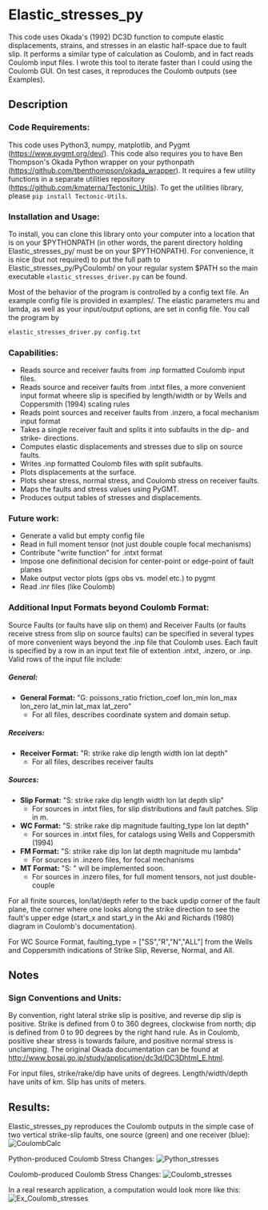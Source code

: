 # Elastic_stresses_py

This code uses Okada's (1992) DC3D function to compute elastic displacements, strains, and stresses in an elastic half-space due to fault slip. It performs a similar type of calculation as Coulomb, and in fact reads Coulomb input files. I wrote this tool to iterate faster than I could using the Coulomb GUI. On test cases, it reproduces the Coulomb outputs (see Examples). 

## Description

### Code Requirements: 
This code uses Python3, numpy, matplotlib, and Pygmt (https://www.pygmt.org/dev/). This code also requires you to have Ben Thompson's Okada Python wrapper on your pythonpath (https://github.com/tbenthompson/okada_wrapper). It requires a few utility functions in a separate utilities repository (https://github.com/kmaterna/Tectonic_Utils).  To get the utilities library, please ```pip install Tectonic-Utils```. 

### Installation and Usage: 
To install, you can clone this library onto your computer into a location that is on your $PYTHONPATH (in other words, the parent directory holding Elastic_stresses_py/ must be on your $PYTHONPATH).  For convenience, it is nice (but not required) to put the full path to Elastic_stresses_py/PyCoulomb/ on your regular system $PATH so the main executable ```elastic_stresses_driver.py``` can be found.   

Most of the behavior of the program is controlled by a config text file. An example config file is provided in examples/. The elastic parameters mu and lamda, as well as your input/output options, are set in config file. You call the program by 
```bash
elastic_stresses_driver.py config.txt
```

### Capabilities: 
* Reads source and receiver faults from .inp formatted Coulomb input files.
* Reads source and receiver faults from .intxt files, a more convenient input format wheere slip is specified by length/width or by Wells and Coppersmith (1994) scaling rules
* Reads point sources and receiver faults from .inzero, a focal mechanism input format
* Takes a single receiver fault and splits it into subfaults in the dip- and strike- directions.
* Computes elastic displacements and stresses due to slip on source faults.
* Writes .inp formatted Coulomb files with split subfaults.
* Plots displacements at the surface.
* Plots shear stress, normal stress, and Coulomb stress on receiver faults.
* Maps the faults and stress values using PyGMT.
* Produces output tables of stresses and displacements.

### Future work: 
* Generate a valid but empty config file
* Read in full moment tensor (not just double couple focal mechanisms)
* Contribute "write function" for .intxt format
* Impose one definitional decision for center-point or edge-point of fault planes
* Make output vector plots (gps obs vs. model etc.) to pygmt
* Read .inr files (like Coulomb)

### Additional Input Formats beyond Coulomb Format: 
Source Faults (or faults have slip on them) and Receiver Faults (or faults receive stress from slip on source faults) can be specified in several types of more convenient ways beyond the .inp file that Coulomb uses. Each fault is specified by a row in an input text file of extention .intxt, .inzero, or .inp. Valid rows of the input file include: 
##### General: 
* **General Format:** "G: poissons_ratio friction_coef lon_min lon_max lon_zero lat_min lat_max lat_zero"
	* For all files, describes coordinate system and domain setup. 
##### Receivers:
* **Receiver Format:** "R: strike rake dip length width lon lat depth"
	* For all files, describes receiver faults
##### Sources:
* **Slip Format:** "S: strike rake dip length width lon lat depth slip"
	* For sources in .intxt files, for slip distributions and fault patches. Slip in m. 
* **WC Format:** "S: strike rake dip magnitude faulting_type lon lat depth"
	* For sources in .intxt files, for catalogs using Wells and Coppersmith (1994)
* **FM Format:** "S: strike rake dip lon lat depth magnitude mu lambda"
	* For sources in .inzero files, for focal mechanisms
* **MT Format:** "S: " will be implemented soon.
    * For sources in .inzero files, for full moment tensors, not just double-couple

For all finite sources, lon/lat/depth refer to the back updip corner of the fault plane, the corner where one looks along the strike direction to see the fault's upper edge (start_x and start_y in the Aki and Richards (1980) diagram in Coulomb's documentation). 

For WC Source Format, faulting_type = ["SS","R","N","ALL"] from the Wells and Coppersmith indications of Strike Slip, Reverse, Normal, and All. 

## Notes

### Sign Conventions and Units: 
By convention, right lateral strike slip is positive, and reverse dip slip is positive. Strike is defined from 0 to 360 degrees, clockwise from north; dip is defined from 0 to 90 degrees by the right hand rule. As in Coulomb, positive shear stress is towards failure, and positive normal stress is unclamping. The original Okada documentation can be found at http://www.bosai.go.jp/study/application/dc3d/DC3Dhtml_E.html. 

For input files, strike/rake/dip have units of degrees. Length/width/depth have units of km. Slip has units of meters.   


## Results: 

Elastic_stresses_py reproduces the Coulomb outputs in the simple case of two vertical strike-slip faults, one source (green) and one receiver (blue):
![CoulombCalc](https://github.com/kmaterna/Elastic_stresses_py/blob/master/examples/pngs/Python_Displacement_model.png)

Python-produced Coulomb Stress Changes:
![Python_stresses](https://github.com/kmaterna/Elastic_stresses_py/blob/master/examples/pngs/Python_test_case.png)

Coulomb-produced Coulomb Stress Changes:
![Coulomb_stresses](https://github.com/kmaterna/Elastic_stresses_py/blob/master/examples/pngs/Coulomb_test_case.png)


In a real research application, a computation would look more like this: 
![Ex_Coulomb_stresses](https://github.com/kmaterna/Elastic_stresses_py/blob/master/examples/pngs/Coulomb_map.png)
